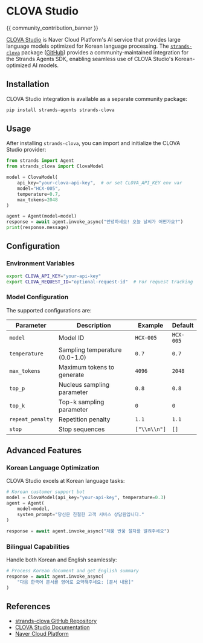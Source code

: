 # CLOVA Studio

{{ community_contribution_banner }}

[CLOVA Studio](https://www.ncloud.com/product/aiService/clovaStudio) is Naver Cloud Platform's AI service that provides large language models optimized for Korean language processing. The [`strands-clova`](https://pypi.org/project/strands-clova/) package ([GitHub](https://github.com/aidendef/strands-clova)) provides a community-maintained integration for the Strands Agents SDK, enabling seamless use of CLOVA Studio's Korean-optimized AI models.

## Installation

CLOVA Studio integration is available as a separate community package:

```bash
pip install strands-agents strands-clova
```

## Usage

After installing `strands-clova`, you can import and initialize the CLOVA Studio provider:

```python
from strands import Agent
from strands_clova import ClovaModel

model = ClovaModel(
    api_key="your-clova-api-key",  # or set CLOVA_API_KEY env var
    model="HCX-005",
    temperature=0.7,
    max_tokens=2048
)

agent = Agent(model=model)
response = await agent.invoke_async("안녕하세요! 오늘 날씨가 어떤가요?")
print(response.message)
```

## Configuration

### Environment Variables

```bash
export CLOVA_API_KEY="your-api-key"
export CLOVA_REQUEST_ID="optional-request-id"  # For request tracking
```

### Model Configuration

The supported configurations are:

|  Parameter | Description | Example | Default |
|------------|-------------|---------|---------|
| `model` | Model ID | `HCX-005` | `HCX-005` |
| `temperature` | Sampling temperature (0.0-1.0) | `0.7` | `0.7` |
| `max_tokens` | Maximum tokens to generate | `4096` | `2048` |
| `top_p` | Nucleus sampling parameter | `0.8` | `0.8` |
| `top_k` | Top-k sampling parameter | `0` | `0` |
| `repeat_penalty` | Repetition penalty | `1.1` | `1.1` |
| `stop` | Stop sequences | `["\\n\\n"]` | `[]` |

## Advanced Features

### Korean Language Optimization

CLOVA Studio excels at Korean language tasks:

```python
# Korean customer support bot
model = ClovaModel(api_key="your-api-key", temperature=0.3)
agent = Agent(
    model=model,
    system_prompt="당신은 친절한 고객 서비스 상담원입니다."
)

response = await agent.invoke_async("제품 반품 절차를 알려주세요")
```

### Bilingual Capabilities

Handle both Korean and English seamlessly:

```python
# Process Korean document and get English summary
response = await agent.invoke_async(
    "다음 한국어 문서를 영어로 요약해주세요: [문서 내용]"
)
```

## References

- [strands-clova GitHub Repository](https://github.com/aidendef/strands-clova)
- [CLOVA Studio Documentation](https://www.ncloud.com/product/aiService/clovaStudio)
- [Naver Cloud Platform](https://www.ncloud.com/)